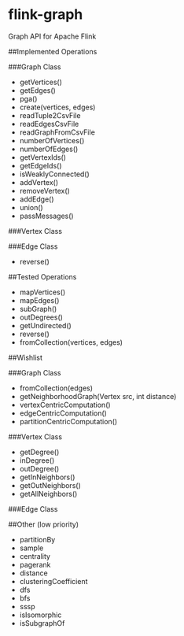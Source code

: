 flink-graph
===========

Graph API for Apache Flink

##Implemented Operations

###Graph Class
* getVertices()
* getEdges()
* pga()
* create(vertices, edges)
* readTuple2CsvFile
* readEdgesCsvFile
* readGraphFromCsvFile
* numberOfVertices()
* numberOfEdges()
* getVertexIds()
* getEdgeIds()
* isWeaklyConnected()
* addVertex()
* removeVertex()
* addEdge()
* union()
* passMessages()


###Vertex Class

###Edge Class
* reverse()

##Tested Operations
* mapVertices()
* mapEdges()
* subGraph()
* outDegrees()
* getUndirected()
* reverse()
* fromCollection(vertices, edges)

##Wishlist

###Graph Class
* fromCollection(edges)
* getNeighborhoodGraph(Vertex src, int distance)
* vertexCentricComputation()
* edgeCentricComputation()
* partitionCentricComputation()

###Vertex Class
* getDegree()
* inDegree()
* outDegree()
* getInNeighbors()
* getOutNeighbors()
* getAllNeighbors()


###Edge Class

##Other (low priority)
* partitionBy
* sample
* centrality
* pagerank
* distance
* clusteringCoefficient
* dfs
* bfs
* sssp
* isIsomorphic
* isSubgraphOf
